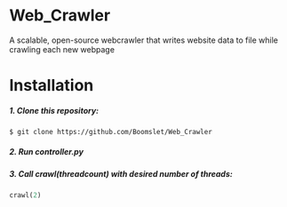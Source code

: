 # Web_Crawler
A scalable, open-source webcrawler that writes website data to file while crawling each new webpage

# Installation
##### 1. Clone this repository:
```
$ git clone https://github.com/Boomslet/Web_Crawler
```

##### 2. Run controller.py

##### 3. Call crawl(threadcount) with desired number of threads:
```Python
crawl(2)
```

